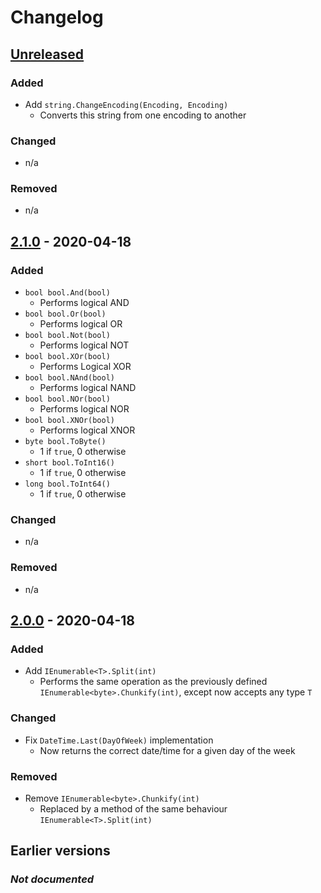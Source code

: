 # Changelog

## [Unreleased]
### Added
- Add `string.ChangeEncoding(Encoding, Encoding)`
    - Converts this string from one encoding to another

### Changed
- n/a

### Removed
- n/a

## [2.1.0] - 2020-04-18
### Added
- `bool bool.And(bool)`
    - Performs logical AND
- `bool bool.Or(bool)` 
    - Performs logical OR
- `bool bool.Not(bool)`
    - Performs logical NOT
- `bool bool.XOr(bool)`
    - Performs Logical XOR
- `bool bool.NAnd(bool)`
    - Performs logical NAND
- `bool bool.NOr(bool)`
    - Performs logical NOR
- `bool bool.XNOr(bool)`
    - Performs logical XNOR
- `byte bool.ToByte()`
    - 1 if `true`, 0 otherwise
- `short bool.ToInt16()`
    - 1 if `true`, 0 otherwise
- `long bool.ToInt64()`
    - 1 if `true`, 0 otherwise

### Changed
- n/a

### Removed
- n/a

## [2.0.0] - 2020-04-18

### Added
- Add `IEnumerable<T>.Split(int)`
    - Performs the same operation as the previously defined `IEnumerable<byte>.Chunkify(int)`, except now accepts any type `T`

### Changed
- Fix `DateTime.Last(DayOfWeek)` implementation
    - Now returns the correct date/time for a given day of the week

### Removed
- Remove `IEnumerable<byte>.Chunkify(int)`
    - Replaced by a method of the same behaviour `IEnumerable<T>.Split(int)`

## Earlier versions
### ***Not documented***

[Unreleased]: https://github.com/oliverbooth/X10D/tree/HEAD
[2.1.0]: https://github.com/oliverbooth/X10D/releases/tag/2.1.0
[2.0.0]: https://github.com/oliverbooth/X10D/releases/tag/2.0.0